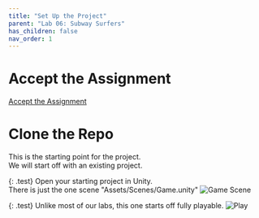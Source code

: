 ```yaml
---
title: "Set Up the Project"
parent: "Lab 06: Subway Surfers"
has_children: false
nav_order: 1
---
```


# Accept the Assignment
[Accept the Assignment](https://classroom.github.com/a/ZrWBjThw)

# Clone the Repo
This is the starting point for the project.\
We will start off with an existing project.

{: .test}
Open your starting project in Unity.\
There is just the one scene "Assets/Scenes/Game.unity"
![Game Scene](images/lab06/start1.jpg "Game Scene")

{: .test}
Unlike most of our labs, this one starts off fully playable.
![Play](images/lab06/start2.jpg "Play")

